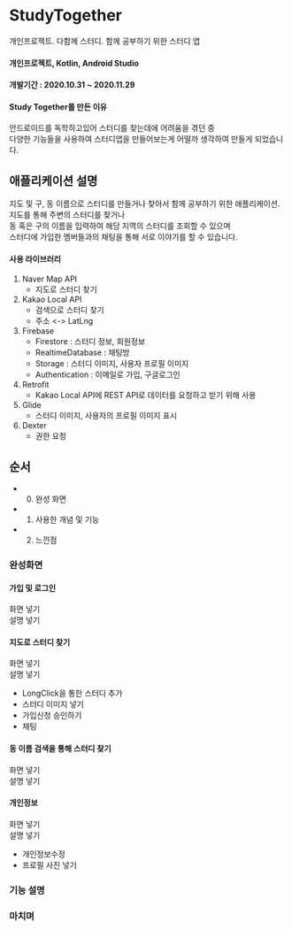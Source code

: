 # StudyTogether
개인프로젝트. 다함께 스터디. 함께 공부하기 위한 스터디 앱

#### 개인프로젝트, Kotlin, Android Studio
#### 개발기간 : 2020.10.31 ~ 2020.11.29

#### Study Together를 만든 이유
안드로이드를 독학하고있어 스터디를 찾는데에 어려움을 겪던 중<br>
다양한 기능들을 사용하여 스터디앱을 만들어보는게 어떨까 생각하여 만들게 되었습니다.<br>

## 애플리케이션 설명
지도 및 구, 동 이름으로 스터디를 만들거나 찾아서 함께 공부하기 위한 애플리케이션.<br>
지도를 통해 주변의 스터디를 찾거나<br>
동 혹은 구의 이름을 입력하여 해당 지역의 스터디를 조회할 수 있으며<br>
스터디에 가입한 멤버들과의 채팅을 통해 서로 이야기를 할 수 있습니다.

#### 사용 라이브러리
1. Naver Map API
    - 지도로 스터디 찾기
2. Kakao Local API
    - 검색으로 스터디 찾기 
    - 주소 <-> LatLng
3. Firebase 
    - Firestore : 스터디 정보, 회원정보 
    - RealtimeDatabase : 채팅방
    - Storage : 스터디 이미지, 사용자 프로필 이미지
    - Authentication : 이메일로 가입, 구글로그인
4. Retrofit
    - Kakao Local API에 REST API로 데이터를 요청하고 받기 위해 사용
5. Glide
    - 스터디 이미지, 사용자의 프로필 이미지 표시
6. Dexter
    - 권한 요청

## 순서
- 0. 완성 화면
- 1. 사용한 개념 및 기능
- 2. 느낀점

### 완성화면
#### 가입 및 로그인
화면 넣기<br>
설명 넣기

#### 지도로 스터디 찾기
화면 넣기<br>
설명 넣기

- LongClick을 통한 스터디 추가
- 스터디 이미지 넣기
- 가입신청 승인하기
- 채팅
    
#### 동 이름 검색을 통해 스터디 찾기
화면 넣기<br>
설명 넣기

#### 개인정보
화면 넣기<br>
설명 넣기
- 개인정보수정
- 프로필 사진 넣기

### 기능 설명

### 마치며
